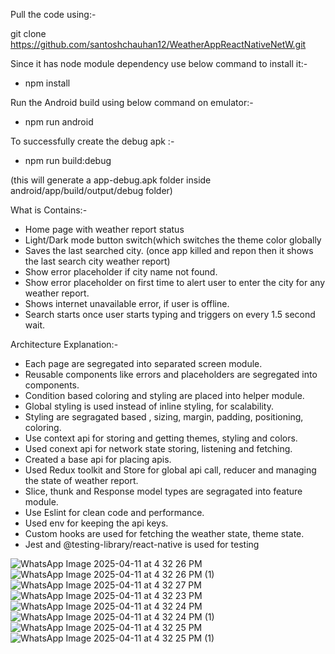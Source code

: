 Pull the code using:-

git clone https://github.com/santoshchauhan12/WeatherAppReactNativeNetW.git

Since it has node module dependency use below command to install it:-

- npm install

Run the Android build using below command on emulator:-

- npm run android

To successfully create the debug apk :- 

- npm run build:debug
  
(this will generate a app-debug.apk folder inside android/app/build/output/debug folder)


What is Contains:-

- Home page with weather report status
- Light/Dark mode button switch(which switches the theme color globally
- Saves the last searched city. (once app killed and repon then it shows the last search city weather report)
- Show error placeholder if city name not found.
- Show error placeholder on first time to alert user to enter the city for any weather report.
- Shows internet unavailable error, if user is offline.
- Search starts once user starts typing and triggers on every 1.5 second wait.

Architecture Explanation:-

- Each page  are segregated into separated screen module.
- Reusable components like errors and placeholders are segregated into components.
- Condition based coloring and styling are placed into helper module.
- Global styling is used instead of inline styling, for scalability.
- Styling are segragated based , sizing, margin, padding, positioning, coloring.
- Use context api for storing and getting themes, styling and colors.
- Used conext api for network state storing, listening and fetching.
- Created a base api for placing apis.
- Used Redux toolkit and Store for global api call, reducer and  managing the state of weather report.
- Slice, thunk and Response model types are segragated into feature module.
- Use Eslint for clean code and performance.
- Used env for keeping the api keys.
- Custom hooks are used for fetching the weather state, theme state.
- Jest and @testing-library/react-native is used for testing


![WhatsApp Image 2025-04-11 at 4 32 26 PM](https://github.com/user-attachments/assets/0446d0e5-d2e9-4667-9b6a-e17abf8fbc79)
![WhatsApp Image 2025-04-11 at 4 32 26 PM (1)](https://github.com/user-attachments/assets/fa9f71da-1e69-4d31-bfc0-767f13a45b5b)
![WhatsApp Image 2025-04-11 at 4 32 27 PM](https://github.com/user-attachments/assets/792b7101-2d46-439d-8f89-a1d7b9da8851)
![WhatsApp Image 2025-04-11 at 4 32 23 PM](https://github.com/user-attachments/assets/0918c638-eba4-48c3-8ae4-dbb0d132941d)
![WhatsApp Image 2025-04-11 at 4 32 24 PM](https://github.com/user-attachments/assets/43c6d6e1-2b71-447b-8d8d-138c048493c0)
![WhatsApp Image 2025-04-11 at 4 32 24 PM (1)](https://github.com/user-attachments/assets/5e235900-9e9d-405c-9186-eb879c2cfb99)
![WhatsApp Image 2025-04-11 at 4 32 25 PM](https://github.com/user-attachments/assets/915dd6e3-b639-41dc-a7de-e9e89d8a8e20)
![WhatsApp Image 2025-04-11 at 4 32 25 PM (1)](https://github.com/user-attachments/assets/6cc2384e-aa2e-4efa-823d-88923d1c38b3)

